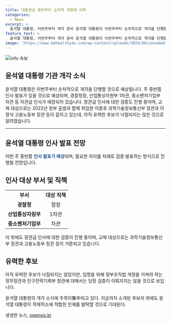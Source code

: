 ```yaml
---
title: 대통령실 중반부터 순차적 개편에 이목
categories:
  - News
excerpt: >
  윤석열 대통령, 이번주부터 개각 준비 윤석열 대통령이 이번주부터 순차적으로 개각을 단행할 전망이다. 대통령실 관계자는 주 중반쯤 인사 발표가 있을 것으로 전하며, 경찰청장, 산업통상자원부 1차관, 중소벤처기업부 차관 등 차관급 인사가 예정되어 있다고 밝혔다. 장관급 인사에 대한 검증도 진행 중이지만, 장관급 인사의 경우 유력한 후보가 아직 낙점되지 않았으며, 정무장관과 인구전략기획부 장관에 대해서는 당장 검증이 이뤄지지 않을 것으로 보인다.
feature_text: >
  윤석열 대통령, 이번주부터 개각 준비 윤석열 대통령이 이번주부터 순차적으로 개각을 단행할 전망이다. 대통령실 관계자는 주 중반쯤 인사 발표가 있을 것으로 전하며, 경찰청장, 산업통상자원부 1차관, 중소벤처기업부 차관 등 차관급 인사가 예정되어 있다고 밝혔다. 장관급 인사에 대한 검증도 진행 중이지만, 장관급 인사의 경우 유력한 후보가 아직 낙점되지 않았으며, 정무장관과 인구전략기획부 장관에 대해서는 당장 검증이 이뤄지지 않을 것으로 보인다.
image: 'https://www.behealthy4u.com/wp-content/uploads/2024/06/unnamed-file.png'
---
```


<p><img src="https://www.behealthy4u.com/wp-content/uploads/2024/06/unnamed-file.png" alt="info 속보" /></p>

<h2>윤석열 대통령 기관 개각 소식</h2>

<p data-ke-size="size16">윤석열 대통령은 이번주부터 순차적으로 개각을 단행할 것으로 예상됩니다. 주 중반쯤 인사 발표가 있을 것으로 예상되며, 경찰청장, 산업통상자원부 1차관, 중소벤처기업부 차관 등 차관급 인사가 예정되어 있습니다. 장관급 인사에 대한 검증도 진행 중이며, 교체 대상으로는 2022년 정부 출범과 함께 취임한 이종호 과학기술정보통신부 장관과 이정식 고용노동부 장관 등이 꼽히고 있는데, 아직 유력한 후보가 낙점되지는 않은 것으로 알려졌습니다.</p>

<hr>

<h2 data-ke-size="size26">윤석열 대통령 인사 발표 전망</h2>

<p data-ke-size="size16">이번 주 중반쯤 <b><span style="color: #1a5490;">인사 발표가 예상</span></b>되며, 필요한 자리를 차례로 검증·발표하는 방식으로 진행될 전망입니다.</p>

<h2 data-ke-size="size26">인사 대상 부서 및 직책</h2>

<table>
    <tr>
        <td style="text-align: center; height: 17px;"><b>부서</b></td>
        <td style="text-align: center; height: 17px;"><b>대상 직책</b></td>
    </tr>
    <tr>
        <td style="text-align: center; height: 17px;"><b>경찰청</b></td>
        <td style="text-align: center; height: 17px;">청장</td>
    </tr>
    <tr>
        <td style="text-align: center; height: 17px;"><b>산업통상자원부</b></td>
        <td style="text-align: center; height: 17px;">1차관</td>
    </tr>
    <tr>
        <td style="text-align: center; height: 17px;"><b>중소벤처기업부</b></td>
        <td style="text-align: center; height: 17px;">차관</td>
    </tr>
</table>

<p data-ke-size="size16">이 밖에도 장관급 인사에 대한 검증이 진행 중이며, 교체 대상으로는 과학기술정보통신부 장관과 고용노동부 장관 등이 거론되고 있습니다.</p>

<h2 data-ke-size="size26">유력한 후보</h2>

<p data-ke-size="size16">아직 유력한 후보가 낙점되지는 않았지만, 임명을 위해 정부조직법 개정을 거쳐야 하는 정무장관과 인구전략기획부 장관에 대해서는 당장 검증이 이뤄지지는 않을 것으로 보입니다.</p>

<p data-ke-size="size16">윤석열 대통령의 개각 소식에 주목이集中되고 있다. 지금까지 소개된 후보자 외에도 윤석열 대통령이 적재적소에 적합한 인재를 발탁할 것으로 기대된다.</p>
생생한 뉴스, <a href="https://opensis.kr" rel="dofollow">opensis.kr</a>



